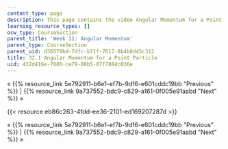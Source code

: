 ```yaml
---
content_type: page
description: This page contains the video Angular Momentum for a Point Particle.
learning_resource_types: []
ocw_type: CourseSection
parent_title: 'Week 11: Angular Momentum'
parent_type: CourseSection
parent_uid: d36579bd-7dfc-b71f-7617-8b4b8d45c312
title: 32.1 Angular Momentum for a Point Particle
uid: 432d416e-7880-ce79-80b5-07f7884c036e
---
```


« {{% resource_link 5e792911-b6e1-ef7b-9df6-e601cddc19bb "Previous" %}} | {{% resource_link 9a737552-bdc9-c829-a161-0f005e91aabd "Next" %}} »

{{< resource eb86c263-4fdd-ee36-2101-ed169207287d >}}

« {{% resource_link 5e792911-b6e1-ef7b-9df6-e601cddc19bb "Previous" %}} | {{% resource_link 9a737552-bdc9-c829-a161-0f005e91aabd "Next" %}} »